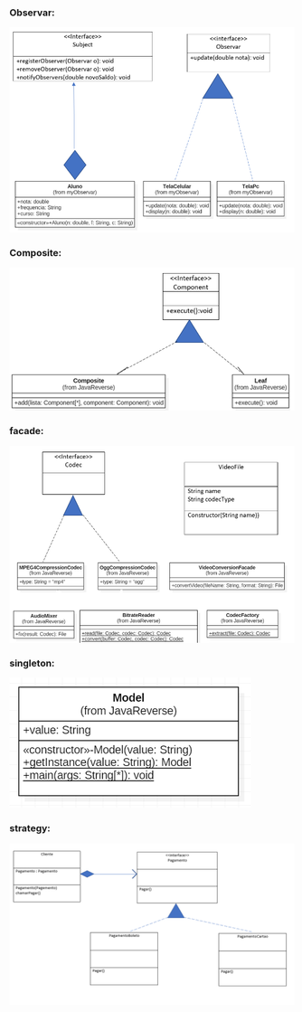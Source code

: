 ### Observar:
<img src="https://github.com/VictorCavichioli/bertoti/blob/main/padroesDeProjeto/Observador/observar.png"/>
<br/>

### Composite:
<img src="https://github.com/VictorCavichioli/bertoti/blob/main/padroesDeProjeto/composite/composite.png"/>
<br/>

### facade:
<img src="https://github.com/VictorCavichioli/bertoti/blob/main/padroesDeProjeto/facade/facade.png"/>
<br/>

### singleton:
<img src="https://github.com/VictorCavichioli/bertoti/blob/main/padroesDeProjeto/singleton/diagrama.png"/>
<br/>

### strategy:
<img src="https://github.com/VictorCavichioli/bertoti/blob/main/padroesDeProjeto/strategy/src/diagramaDeClasses.png"/>
<br/>
